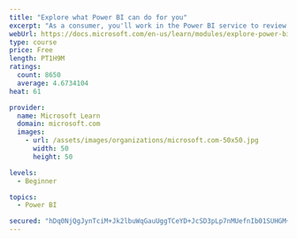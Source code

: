 ```yaml
---
title: "Explore what Power BI can do for you"
excerpt: "As a consumer, you'll work in the Power BI service to review and interact with content that has been shared with you. This module provides the foundational information that you need to work effectively in the Power BI service."
webUrl: https://docs.microsoft.com/en-us/learn/modules/explore-power-bi-service/
type: course
price: Free
length: PT1H9M
ratings:
  count: 8650
  average: 4.6734104
heat: 61

provider:
  name: Microsoft Learn
  domain: microsoft.com
  images:
    - url: /assets/images/organizations/microsoft.com-50x50.jpg
      width: 50
      height: 50

levels:
  - Beginner

topics:
  - Power BI

secured: "hDq0NjQgJynTciM+Jk2lbuWqGauUggTCeYD+JcSD3pLp7nMUefnIb01SUHGM+OJZyPmqTGvGCw0bLa6rDHyXXoYXOxM0qUv75nw9S7zO/iM3Kinfqdj2gI2+WyQvhFet0SL766NP3pJ22aIzK2ynSY6X6ORCD1ckJzSl8CO4gHZPFZYCWh4b0Ip0+RCtyZIJjGHjPGM63qt/l6E4O3W5xqSpCWvjwvhStt2j/RtQa81iJFY2uAewrDagDy8/aP9qA8VN/2Rmo/UdVY/e+jK02mv/S424vPNhwD5KM9L82DQl7xNxcdfS1AvcWx0g7Q7NQGgSMqhi6lR3hqxugOcHAcrKgLmhoWqB507j1Vt8j+TWoBmK4T0bLvWNlGWJt1vrAgxlyMtnEo65RM4u2j5S14HZ1I3qMBW2AKETYa+iIOQ=;RQK4+hfZiEZe9CVfAqIFng=="
---
```


